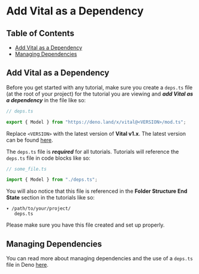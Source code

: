 # Add Vital as a Dependency

## Table of Contents

- [Add Vital as a Dependency](#add-vital-as-a-dependency)
- [Managing Dependencies](#managing-dependencies)

## Add Vital as a Dependency

Before you get started with any tutorial, make sure you create a `deps.ts` file
(at the root of your project) for the tutorial you are viewing and **_add Vital
as a dependency_** in the file like so:

```typescript
// deps.ts

export { Model } from "https://deno.land/x/vital@<VERSION>/mod.ts";
```

Replace `<VERSION>` with the latest version of **Vital v1.x**. The latest
version can be found [here](https://github.com/drashland/vital/releases/latest).

The `deps.ts` file is **_required_** for all tutorials. Tutorials will reference
the `deps.ts` file in code blocks like so:

```typescript
// some_file.ts

import { Model } from "./deps.ts";
```

You will also notice that this file is referenced in the **Folder Structure End
State** section in the tutorials like so:

```text
▾ /path/to/your/project/
   deps.ts
```

Please make sure you have this file created and set up properly.

## Managing Dependencies

You can read more about managing dependencies and the use of a `deps.ts` file in
Deno [here](https://deno.land/manual/examples/manage_dependencies).
